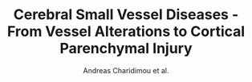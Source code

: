 ---
cat: gaia
subcat: architecture
bestof: false
author: Andreas Charidimou et al.
title: Cerebral Small Vessel Diseases - From Vessel Alterations to Cortical Parenchymal Injury
year: 2020
type: book
---